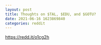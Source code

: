 ```yaml
--- 
layout: post 
title: Thoughts on $TAL, $EDU, and $GOTU? 
date: 2021-06-16 1623869840 
categories: reddit 
--- 
```

https://redd.it/o1cg2h